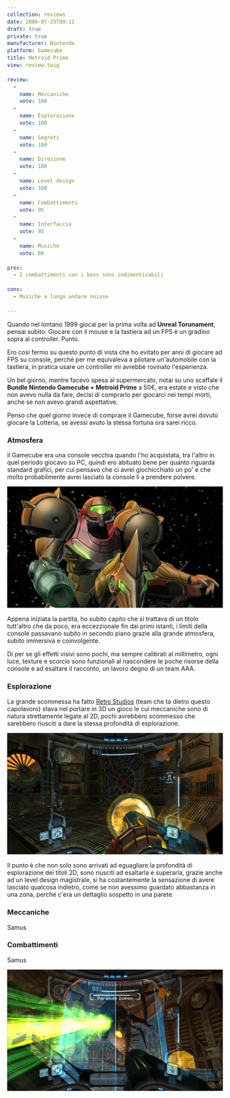 ```yaml
---
collection: reviews
date: 2006-07-25T09:11
draft: true
private: true
manufacturer: Nintendo
platform: Gamecube
title: Metroid Prime
view: review.twig

review:
  -
    name: Meccaniche
    vote: 100
  -
    name: Esplorazione
    vote: 100
  -
    name: Segreti
    vote: 100
  -
    name: Direzione
    vote: 100
  -
    name: Level design
    vote: 100
  -
    name: Combattimenti
    vote: 95
  -
    name: Interfaccia
    vote: 95
  -
    name: Musiche
    vote: 80

pros:
  - I combattimenti con i boss sono indimenticabili

cons:
  - Musiche a lungo andare noiose

---
```


Quando nel lontano 1999 giocai per la prima volta ad **Unreal Torunament**, pensai subito: Giocare con il mouse e la tastiera ad un FPS è un gradino sopra al controller. Punto.

Ero così fermo su questo punto di vista che ho evitato per anni di giocare ad FPS su console, perché per me equivaleva a pilotare un'automobile con la tastiera, in pratica usare un controller mi avrebbe rovinato l'esperienza.

Un bel giorno, mentre facevo spesa al supermercato, notai su uno scaffale il **Bundle Nintendo Gamecube + Metroid Prime** a 50€, era estate e visto che non avevo nulla da fare, decisi di comprarlo per giocarci nei tempi morti, anche se non avevo grandi aspettative.

Penso che quel giorno invece di comprare il Gamecube, forse avrei dovuto giocare la Lotteria, se avessi avuto la stessa fortuna ora sarei ricco.

### Atmosfera

Il Gamecube era una console vecchia quando l'ho acquistata, tra l'altro in quel periodo giocavo su PC, quindi ero abituato bene per quanto riguarda standard grafici, per cui pensavo che ci avrei giochicchiato un po' e che molto probabilmente avrei lasciato la console li a prendere polvere.

[
  ![Samus aran appena atterrata sulla stazione spaziale disastrata](samus-aran-appena-atterrata-sulla-stazione-spaziale-disastrata.jpg)
](samus-aran-appena-atterrata-sulla-stazione-spaziale-disastrata.jpg)

Appena iniziata la partita, ho subito capito che si trattava di un titolo tutt'altro che da poco, era eccezzionale fin dai primi istanti, i limiti della console passavano subito in secondo piano grazie alla grande atmosfera, subito immersiva e coinvolgente.


Di per se gli effetti visivi sono pochi, ma sempre calibrati al millimetro, ogni luce, texture e scorcio sono funzionali al nascondere le poche risorse della console e ad esaltare il racconto, un lavoro degno di un team AAA.

### Esplorazione

La grande scommessa ha fatto [Retro Studios][retro] (team che ta dietro questo capolavoro) stava nel portare in 3D un gioco le cui meccaniche sono di natura strettamente legate al 2D, pochi avrebbero scommesso che sarebbero riusciti a dare la stessa profondità di esplorazione.

[
  ![Ingresso al core del reattore](ingresso-al-core-del-reattore.jpg)
](ingresso-al-core-del-reattore.jpg)

Il punto è che non solo sono arrivati ad eguagliare la profondità di esplorazione dei titoli 2D, sono riusciti ad esaltarla e superarla, grazie anche ad un level design magistrale, si ha costantemente la sensazione di avere lasciato qualcosa indietro, come se non avessimo guardato abbastanza in una zona, perché c'era un dettaglio sospetto in una parete.

### Meccaniche

Samus


### Combattimenti

Samus

[
  ![Scontro epico contro il parassita regina](scontro-epico-contro-il-parassita-regina.jpg)
](scontro-epico-contro-il-parassita-regina.jpg)



[retro]: https://www.retrostudios.com/
